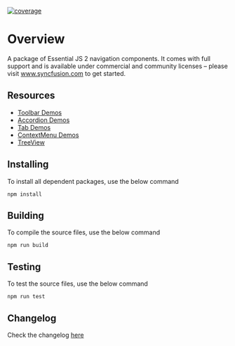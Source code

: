[![coverage](http://ej2.syncfusion.com/coverage/ej2-navigations/coverage.svg)](http://ej2.syncfusion.com/coverage/ej2-navigations)

# Overview

A package of Essential JS 2 navigation components. It comes with full support and is available under commercial and community licenses – please visit www.syncfusion.com to get started.

## Resources

* [Toolbar Demos](http://ej2.syncfusion.com/demos/#/material/toolbar/default.html)
* [Accordion Demos](http://ej2.syncfusion.com/demos/#/material/accordion/default.html)
* [Tab Demos](http://ej2.syncfusion.com/demos/#/material/tab/default.html)
* [ContextMenu Demos](http://ej2.syncfusion.com/demos/#/material/context-menu/context-menu.html)
* [TreeView](http://ej2.syncfusion.com/demos/#/material/treeview/default.html)

## Installing

To install all dependent packages, use the below command

```
npm install
```

## Building

To compile the source files, use the below command

```
npm run build
```

## Testing

To test the source files, use the below command

```
npm run test
```
## Changelog

Check the changelog [here](https://github.com/syncfusion/ej2-navigations/blob/master/CHANGELOG.md)